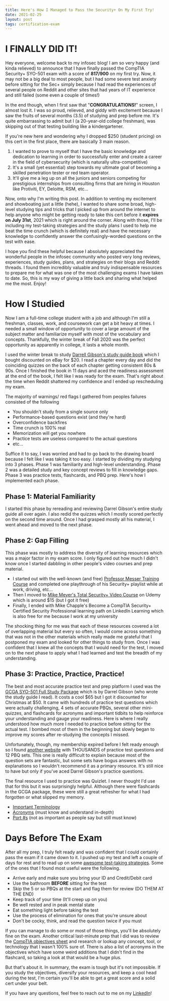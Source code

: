 ```yaml
---
title: Here's How I Managed to Pass the Security+ On My First Try!
date: 2021-02-25
layout: post
tags: certification-exam
---
```


# I FINALLY DID IT! 

Hey everyone, welcome back to my infosec blog! I am so very happy (and kinda relieved) to announce that I have finally passed the CompTIA Security+ SYO-501 exam with a score of **817/900** on my first try. Now, it may not be a big deal to most people, but I had some severe test anxiety before sitting for the Sec+ simply because I had read the experiences of several people on Reddit and other sites that had years of IT experience and still failed (some even a couple of times!) 

In the end though, when I first saw that "**CONGRATULATIONS!**" screen, I almost lost it. I was so proud, relieved, and giddy with excitement because I saw the fruits of several months (3.5) of studying and prep before me. It's quite embarrassing to admit but I (a 20-year-old college freshman), was skipping out of that testing building like a kindergartener.

If you're new here and wondering why I dropped $250 (student pricing) on this cert in the first place, there are basically 3 main reason. 

1. I wanted to prove to myself that I have the basic knowledge and dedication to learning in order to successfully enter and create a career in the field of cybersecurity (which is naturally ultra-competitive)
2. It's a small (yet essential) step towards my ultimate goal of becoming a skilled penetration tester or red team operator. 
3. It'll give me a leg up on all the juniors and seniors competing for prestigious internships from consulting firms that are hiring in Houston like Protiviti, EY, Deloitte, RSM, etc...

Now, onto why I'm writing this post. In addition to venting my excitement and showboating just a little (hehe), I wanted to share some broad, high-level studying tips and tricks that I picked up from around the internet to help anyone who might be getting ready to take this cert before it **expires on July 31st**, 2021 which is right around the corner. Along with those, I'll be including my test-taking strategies and the study plans I used to help me beat the time crunch (which is definitely real) and have the necessary knowledge to confidently answer the confusingly-worded questions on the test with ease. 

I hope you find these helpful because I absolutely appreciated the wonderful people in the infosec community who posted very long reviews, experiences, study guides, plans, and strategies on their blogs and Reddit threads. I found them incredibly valuable and truly indispensable resources to prepare me for what was one of the most challenging exams I have taken to date. So, this is my way of giving a little back and sharing what helped me the most. Enjoy!

# How I Studied

Now I am a full-time college student with a job and although I'm still a freshman, classes, work, and coursework can get a bit heavy at times. I needed a small window of opportunity to cover a large amount of the subject matter and familiarize myself with most of the vocabulary and concepts. Thankfully, the winter break of Fall 2020 was the perfect opportunity as apparently in college, it lasts a whole month.

I used the winter break to study [Darrell Gibson's study guide book](https://www.amazon.com/CompTIA-Security-Get-Certified-Ahead/dp/1939136059) which I bought discounted on eBay for $20. I read a chapter every day and did the coinciding quizzes on the back of each chapter getting consistent 80s & 90s. Once I finished the book in 11 days and aced the readiness assessment at the end of the book, I felt like I was ready for the exam. That's right about the time when Reddit shattered my confidence and I ended up rescheduling my exam. 

The majority of warnings/ red flags I gathered from peoples failures consisted of the following

- You shouldn't study from a single source only
- Performance-based questions exist (and they're hard)
- Overconfidence backfires
- Time crunch is 100% real 
- Memorization will get you nowhere
- Practice tests are useless compared to the actual questions
- etc...

Suffice it to say, I was worried and had to go back to the drawing board because I felt like I was taking it too easy. I started by dividing my studying into 3 phases. Phase 1 was familiarity and high-level understanding. Phase 2 was a detailed study and key concept reviews to fill in knowledge gaps. Phase 3 was practice tests, flashcards, and PBQ prep. Here's how I implemented each phase.

## Phase 1: Material Familiarity

I started this phase by rereading and reviewing Darrel Gibson's entire study guide all over again. I also redid the quizzes which I mostly scored perfectly on the second time around. Once I had grasped mostly all his material, I went ahead and moved to the next phase.

## Phase 2: Gap Filling

This phase was mostly to address the diversity of learning resources which was a major factor in my exam score. I only figured out how much I didn't know once I started dabbling in other people's video courses and prep material. 

- I started out with the well-known (and free) [Professor Messer Training Course](https://www.professormesser.com/security-plus/sy0-501/sy0-501-training-course/) and completed one playthrough of his Security+ playlist while at work, driving, etc...
- Then I moved to [Mike Meyer's Total Security+ Video Course](https://www.udemy.com/course/comptia-security-certification-sy0-501-the-total-course/) on Udemy which is around $15 (but I got it free) 
- Finally, I ended with Mike Chapple's Become a CompTIA Security+ Certified Security Professional learning path on LinkedIn Learning which is also free for me because I work at my university

The shocking thing for me was that each of these resources covered a lot of overlapping material but every so often, I would come across something that was not in the other materials which really made me grateful that I postponed my exam and looked for other things to study from. Once I was confident that I knew all the concepts that I would need for the test, I moved on to the next phase to apply what I had learned and test the breadth of my understanding.

## Phase 3: Practice, Practice, Practice!

The best and most accurate practice test and prep platform I used was the [GCGA SYO-501 Full Study Package](https://gcgapremiumpass.com/security-online-study-materials/) which is by Darrel Gibson (who wrote the study guide I read). It costs a cool $65 but I got it discounted for Christmas at $50. It came with hundreds of practice test questions which were actually challenging, 4 sets of accurate PBQs, several other mini-quizzes, and flashcards for acronyms and important tidbits to help reinforce your understanding and gauge your readiness. Here is where I really understood how much more I needed to practice before sitting for the actual test. I bombed most of them in the beginning but slowly began to improve my scores after re-studying the concepts I missed.

Unfortunately, though, my membership expired before I felt ready enough so I found [another website](https://passcomptia.com/) with THOUSANDS of practice test questions and 12 PBQ sets. This one is really difficult to explain because most of the question sets are fantastic, but some sets have bogus answers with no explanations so I wouldn't recommend it as a primary resource. It's still nice to have but only if you've aced Darrel Gibson's practice questions. 

The final resource I used to practice was Quizlet. I never thought I'd use that for this but it was surprisingly helpful. Although there were flashcards in the GCGA package, these were still a great refresher for what I had forgotten or what slipped my memory.

- [Important Terminology](https://quizlet.com/303906202/comptia-security-sy0-501-glossary-full-flash-cards/)
- [Acronyms](https://quizlet.com/255156432/comptia-security-sy0-501-acronyms-flash-cards/) (must know and understand in-depth)
- [Port #s](https://quizlet.com/343931988/port-names-and-numbers-security-501-flash-cards/) (not as important as people say but still must know)

# Days Before The Exam

After all my prep, I truly felt ready and was confident that I could certainly pass the exam if it came down to it. I pushed up my test and left a couple of days for rest and to read up on some [awesome test-taking strategies](https://blogs.getcertifiedgetahead.com/security-blog-links/#Performance). Some of the ones that I found most useful were the following.

- Arrive early and make sure you bring your ID and Credit/Debit card
- Use the bathroom **BEFORE** sitting for the test
- Skip the 5 or so PBQs at the start and flag them for review (DO THEM AT THE END)
- Keep track of your time (It'll creep up on you)
- Be well rested and in peak mental state
- Eat something light before taking the test
- Use the process of elimination for ones that you're unsure about
- Don't be cocky, think, and read the question twice if you must

If you can manage to do some or most of those things, you'll be absolutely fine on the exam. Another critical last-minute prep that I did was to review the [CompTIA objectives sheet](https://www.comptia.jp/pdf/Security%2B%20SY0-501%20Exam%20Objectives.pdf) and research or lookup any concept, tool, or technology that I wasn't 100% sure of. There is also a list of acronyms in the objectives which have some weird additions that I didn't find in the flashcard, so taking a look at that would be a huge plus. 

But that's about it. In summary, the exam is tough but it's not impossible. If you study the objectives, diversify your resources, and keep a cool head during the test, I'm certain you'll be able to get a great score and a solid cert under your belt.

If you have any questions, feel free to reach out to me on my [LinkedIn](https://www.linkedin.com/in/abdullahansari0)!


